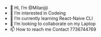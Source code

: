 - 👋 Hi, I’m @Milanjiji
- 👀 I’m interested in Codeing
- 🌱 I’m currently learning React-Naive CLI
- 💞️ I’m looking to collaborate on my Laptop
- 📫 How to reach me Contact 7736744769

<!---
Milanjiji/Milanjiji is a ✨ special ✨ repository because its `README.md` (this file) appears on your GitHub profile.
You can click the Preview link to take a look at your changes.
--->
